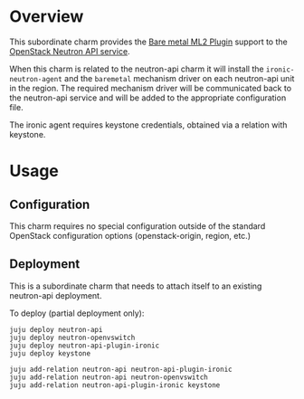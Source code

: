 # Overview

This subordinate charm provides the
[Bare metal ML2 Plugin][python-networking-baremetal] support to the
[OpenStack Neutron API service][charm-neutron-api].

When this charm is related to the neutron-api charm it will install the
```ironic-neutron-agent``` and the ```baremetal``` mechanism driver on
each neutron-api unit in the region. The required mechanism driver will
be communicated back to the neutron-api service and will be added to
the appropriate configuration file.

The ironic agent requires keystone credentials, obtained via a relation
with keystone.

# Usage

## Configuration

This charm requires no special configuration outside of the standard
OpenStack configuration options (openstack-origin, region, etc.)

## Deployment

This is a subordinate charm that needs to attach itself to an existing
neutron-api deployment.

To deploy (partial deployment only):

    juju deploy neutron-api
    juju deploy neutron-openvswitch
    juju deploy neutron-api-plugin-ironic
    juju deploy keystone

    juju add-relation neutron-api neutron-api-plugin-ironic
    juju add-relation neutron-api neutron-openvswitch
    juju add-relation neutron-api-plugin-ironic keystone


[charm-neutron-api]: https://jaas.ai/neutron-api
[python-networking-baremetal]: https://opendev.org/x/networking-baremetal